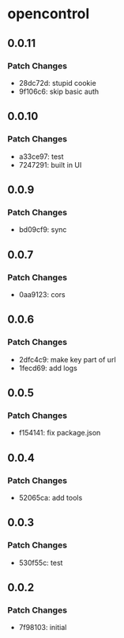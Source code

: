 # opencontrol

## 0.0.11

### Patch Changes

- 28dc72d: stupid cookie
- 9f106c6: skip basic auth

## 0.0.10

### Patch Changes

- a33ce97: test
- 7247291: built in UI

## 0.0.9

### Patch Changes

- bd09cf9: sync

## 0.0.7

### Patch Changes

- 0aa9123: cors

## 0.0.6

### Patch Changes

- 2dfc4c9: make key part of url
- 1fecd69: add logs

## 0.0.5

### Patch Changes

- f154141: fix package.json

## 0.0.4

### Patch Changes

- 52065ca: add tools

## 0.0.3

### Patch Changes

- 530f55c: test

## 0.0.2

### Patch Changes

- 7f98103: initial
